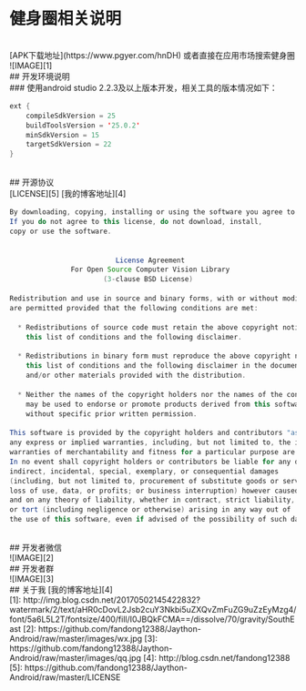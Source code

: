 # 健身圈相关说明
<br>
 [APK下载地址](https://www.pgyer.com/hnDH) 或者直接在应用市场搜索健身圈
<br>
![IMAGE][1]

<br>
##  开发环境说明
<br/>
###  使用android studio 2.2.3及以上版本开发，相关工具的版本情况如下：

```Java
ext {
    compileSdkVersion = 25
    buildToolsVersion = '25.0.2'
    minSdkVersion = 15
    targetSdkVersion = 22
}
```
<br>
##  开源协议
<br>
[LICENSE][5]
[我的博客地址][4]


```Java
By downloading, copying, installing or using the software you agree to this license.
If you do not agree to this license, do not download, install,
copy or use the software.


                          License Agreement
               For Open Source Computer Vision Library
                       (3-clause BSD License)

Redistribution and use in source and binary forms, with or without modification,
are permitted provided that the following conditions are met:

  * Redistributions of source code must retain the above copyright notice,
    this list of conditions and the following disclaimer.

  * Redistributions in binary form must reproduce the above copyright notice,
    this list of conditions and the following disclaimer in the documentation
    and/or other materials provided with the distribution.

  * Neither the names of the copyright holders nor the names of the contributors
    may be used to endorse or promote products derived from this software
    without specific prior written permission.

This software is provided by the copyright holders and contributors "as is" and
any express or implied warranties, including, but not limited to, the implied
warranties of merchantability and fitness for a particular purpose are disclaimed.
In no event shall copyright holders or contributors be liable for any direct,
indirect, incidental, special, exemplary, or consequential damages
(including, but not limited to, procurement of substitute goods or services;
loss of use, data, or profits; or business interruption) however caused
and on any theory of liability, whether in contract, strict liability,
or tort (including negligence or otherwise) arising in any way out of
the use of this software, even if advised of the possibility of such damage.
```
<br>
##  开发者微信
<br>
![IMAGE][2]
<br>
##  开发者群
<br>
![IMAGE][3]
<br>
## 关于我
[我的博客地址][4]
<br>
[1]: http://img.blog.csdn.net/20170502145422832?watermark/2/text/aHR0cDovL2Jsb2cuY3Nkbi5uZXQvZmFuZG9uZzEyMzg4/font/5a6L5L2T/fontsize/400/fill/I0JBQkFCMA==/dissolve/70/gravity/SouthEast
[2]: https://github.com/fandong12388/Jaython-Android/raw/master/images/wx.jpg
[3]: https://github.com/fandong12388/Jaython-Android/raw/master/images/qq.jpg
[4]: http://blog.csdn.net/fandong12388
[5]: https://github.com/fandong12388/Jaython-Android/raw/master/LICENSE
